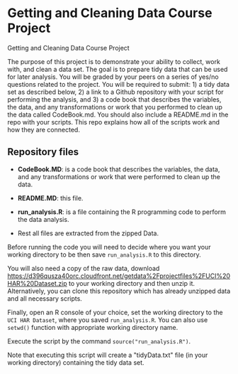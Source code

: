 # Getting and Cleaning Data Course Project
Getting and Cleaning Data Course Project

The purpose of this project is to demonstrate your ability to collect, work with, and clean a data set. The goal is to prepare tidy data that can be used for later analysis. You will be graded by your peers on a series of yes/no questions related to the project. You will be required to submit: 1) a tidy data set as described below, 2) a link to a Github repository with your script for performing the analysis, and 3) a code book that describes the variables, the data, and any transformations or work that you performed to clean up the data called CodeBook.md. You should also include a README.md in the repo with your scripts. This repo explains how all of the scripts work and how they are connected.

## Repository files

* __CodeBook.MD__: is a code book that describes the variables, the data, and any transformations or work that were performed to clean up the data. 

* __README.MD__: this file.

* __run_analysis.R__: is a file containing the R programming code to perform the data analysis.

* Rest all files are extracted from the zipped Data.

Before running the code you will need to decide where you want your working directory to be then save `run_analysis.R` to this directory.

You will also need a copy of the raw data, download https://d396qusza40orc.cloudfront.net/getdata%2Fprojectfiles%2FUCI%20HAR%20Dataset.zip to your working directory and then unzip it.
Alternatively, you can clone this repository which has already unzipped data and all necessary scripts. 

Finally, open an R console of your choice, set the working directory to the `UCI HAR Dataset`, where you saved `run_analysis.R`.  You can also use `setwd()` function with appropriate working directory name. 

Execute the script by the command `source("run_analysis.R")`.

Note that executing this script will create a "tidyData.txt" file (in your working directory) containing the tidy data set.

